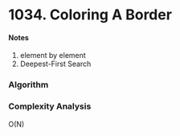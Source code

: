 # 1034. Coloring A Border

<h4>Notes</h4>

1. element by element
2. Deepest-First Search



<h3>Algorithm</h3>


<h3>Complexity Analysis</h3>

O(N)



